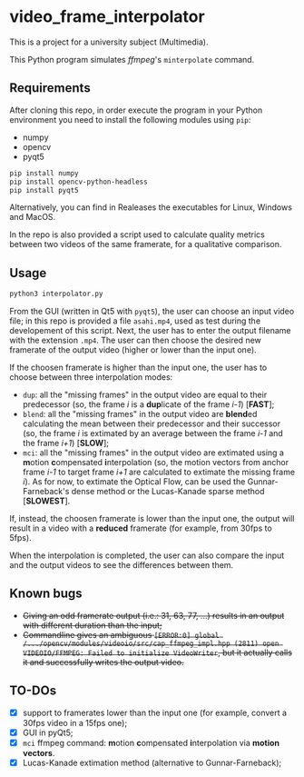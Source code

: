 # video_frame_interpolator
This is a project for a university subject (Multimedia).

This Python program simulates *ffmpeg*'s `minterpolate` command.

## Requirements
After cloning this repo, in order execute the program in your Python environment you need to install the following modules using `pip`:
* numpy
* opencv
* pyqt5

```bash
pip install numpy
pip install opencv-python-headless
pip install pyqt5
```

Alternatively, you can find in Realeases the executables for Linux, Windows and MacOS. 

In the repo is also provided a script used to calculate quality metrics between two videos of the same framerate, for a qualitative comparison.

## Usage
```bash
python3 interpolator.py
```
From the GUI (written in Qt5 with `pyqt5`), the user can choose an input video file; in this repo is provided a file `asahi.mp4`, used as test during the developement of this script. Next, the user has to enter the output filename with the extension `.mp4`. The user can then choose the desired new framerate of the output video (higher or lower than the input one).

If the choosen framerate is higher than the input one, the user has to choose between three interpolation modes:
* `dup`: all the "missing frames" in the output video are equal to their predecessor (so, the frame *i* is a **dup**licate of the frame *i-1*) [**FAST**];
* `blend`: all the "missing frames" in the output video are **blend**ed calculating the mean between their predecessor and their successor (so, the frame *i* is extimated by an average between the frame *i-1* and the frame *i+1*) [**SLOW**];
* `mci`: all the "missing frames" in the output video are extimated using a **m**otion **c**ompensated **i**nterpolation (so, the motion vectors from anchor frame *i-1* to target frame *i+1* are calculated to extimate the missing frame *i*). As for now, to extimate the Optical Flow, can be used the Gunnar-Farneback's dense method or the Lucas-Kanade sparse method [**SLOWEST**].

If, instead, the choosen framerate is lower than the input one, the output will result in a video with a **reduced** framerate (for example, from 30fps to 5fps).

When the interpolation is completed, the user can also compare the input and the output videos to see the differences between them.

## Known bugs
* ~~Giving an odd framerate output (i.e.: 31, 63, 77, ...) results in an output with different duration than the input;~~
* ~~Commandline gives an ambiguous `[ERROR:0] global /.../opencv/modules/videoio/src/cap_ffmpeg_impl.hpp (2811) open VIDEOIO/FFMPEG: Failed to initialize VideoWriter`, but it actually calls it and successfully writes the output video.~~

## TO-DOs
- [x] support to framerates lower than the input one (for example, convert a 30fps video in a 15fps one);
- [x] GUI in pyQt5;
- [x] `mci` ffmpeg command: **m**otion **c**ompensated **i**nterpolation via **motion vectors**.
- [x] Lucas-Kanade extimation method (alternative to Gunnar-Farneback);
